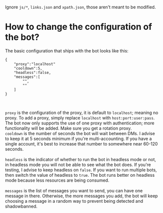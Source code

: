Ignore ```js/*```, ```links.json``` and ```xpath.json```, those aren't meant to be modified.
# How to change the configuration of the bot?
The basic configuration that ships with the bot looks like this:
```
{
    "proxy":"localhost"
    "cooldown":5,
    "headless":false,
    "messages":[
        "",
        ""
    ]
}
```
<br>

```proxy``` is the configuration of the proxy, it is default to ```localhost```; meaning no proxy. To add a proxy, simply replace ```localhost``` with ```host:port:user:pass```. The bot now only supports the use of one proxy with authentication; more functionality will be added. Make sure you get a rotation proxy.<br>
```cooldown``` is the number of seconds the bot will wait between DMs. I advise to keep it at 5 seconds minimum if you're multi-accounting. If you have a single account, it's best to increase that number to somewhere near 60-120 seconds.<br><br>
```headless``` is the indicator of whether to run the bot in headless mode or not, in headless mode you will not be able to see what the bot does. If you're testing, I advise to keep headless on ```false```. If you want to run multiple bots, then switch the value of headless to ```true```. The bot runs better on headless mode because less resources are being consumed.<br><br>
```messages``` is the list of messages you want to send, you can have one message in there. Otherwise, the more messages you add, the bot will keep choosing a message in a random way to prevent being detected and shadowbanned.